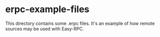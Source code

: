 # erpc-example-files

This directory contains some .erpc files. It's an example of how remote sources may be used with Easy-RPC.
